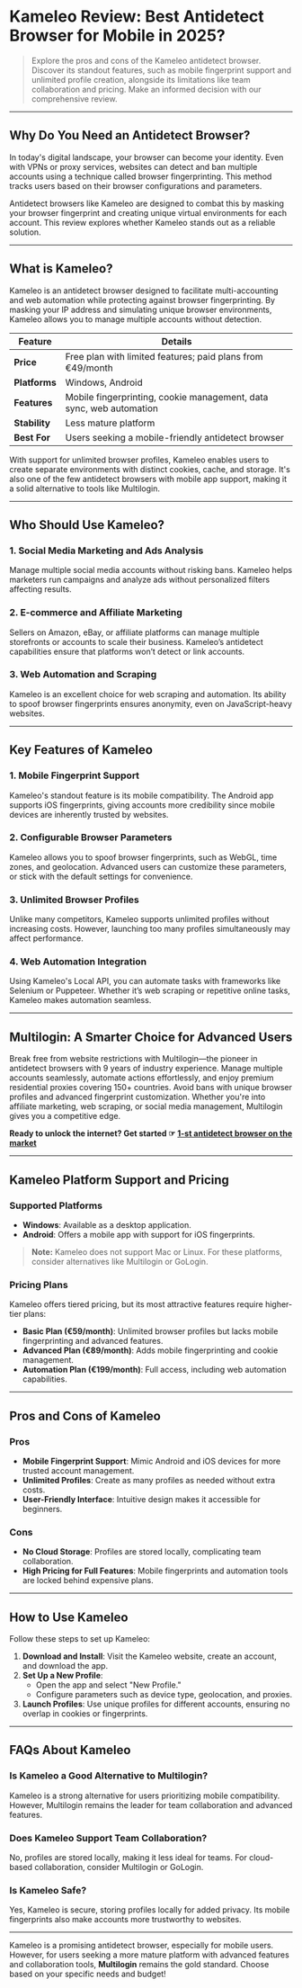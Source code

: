 # Kameleo Review: Best Antidetect Browser for Mobile in 2025?

> Explore the pros and cons of the Kameleo antidetect browser. Discover its standout features, such as mobile fingerprint support and unlimited profile creation, alongside its limitations like team collaboration and pricing. Make an informed decision with our comprehensive review.

---

## Why Do You Need an Antidetect Browser?

In today's digital landscape, your browser can become your identity. Even with VPNs or proxy services, websites can detect and ban multiple accounts using a technique called browser fingerprinting. This method tracks users based on their browser configurations and parameters.

Antidetect browsers like Kameleo are designed to combat this by masking your browser fingerprint and creating unique virtual environments for each account. This review explores whether Kameleo stands out as a reliable solution.

---

## What is Kameleo?

Kameleo is an antidetect browser designed to facilitate multi-accounting and web automation while protecting against browser fingerprinting. By masking your IP address and simulating unique browser environments, Kameleo allows you to manage multiple accounts without detection.

| **Feature**           | **Details**                                                                 |
|------------------------|-----------------------------------------------------------------------------|
| **Price**              | Free plan with limited features; paid plans from €49/month                 |
| **Platforms**          | Windows, Android                                                          |
| **Features**           | Mobile fingerprinting, cookie management, data sync, web automation        |
| **Stability**          | Less mature platform                                                      |
| **Best For**           | Users seeking a mobile-friendly antidetect browser                        |

With support for unlimited browser profiles, Kameleo enables users to create separate environments with distinct cookies, cache, and storage. It's also one of the few antidetect browsers with mobile app support, making it a solid alternative to tools like Multilogin.

---

## Who Should Use Kameleo?

### 1. **Social Media Marketing and Ads Analysis**
Manage multiple social media accounts without risking bans. Kameleo helps marketers run campaigns and analyze ads without personalized filters affecting results.

### 2. **E-commerce and Affiliate Marketing**
Sellers on Amazon, eBay, or affiliate platforms can manage multiple storefronts or accounts to scale their business. Kameleo’s antidetect capabilities ensure that platforms won’t detect or link accounts.

### 3. **Web Automation and Scraping**
Kameleo is an excellent choice for web scraping and automation. Its ability to spoof browser fingerprints ensures anonymity, even on JavaScript-heavy websites.

---

## Key Features of Kameleo

### **1. Mobile Fingerprint Support**
Kameleo's standout feature is its mobile compatibility. The Android app supports iOS fingerprints, giving accounts more credibility since mobile devices are inherently trusted by websites.

### **2. Configurable Browser Parameters**
Kameleo allows you to spoof browser fingerprints, such as WebGL, time zones, and geolocation. Advanced users can customize these parameters, or stick with the default settings for convenience.

### **3. Unlimited Browser Profiles**
Unlike many competitors, Kameleo supports unlimited profiles without increasing costs. However, launching too many profiles simultaneously may affect performance.

### **4. Web Automation Integration**
Using Kameleo's Local API, you can automate tasks with frameworks like Selenium or Puppeteer. Whether it’s web scraping or repetitive online tasks, Kameleo makes automation seamless.

---

## Multilogin: A Smarter Choice for Advanced Users

Break free from website restrictions with Multilogin—the pioneer in antidetect browsers with 9 years of industry experience. Manage multiple accounts seamlessly, automate actions effortlessly, and enjoy premium residential proxies covering 150+ countries. Avoid bans with unique browser profiles and advanced fingerprint customization. Whether you're into affiliate marketing, web scraping, or social media management, Multilogin gives you a competitive edge.

**Ready to unlock the internet? Get started ☞ [1-st antidetect browser on the market](https://bit.ly/multIlogin)**

---

## Kameleo Platform Support and Pricing

### **Supported Platforms**
- **Windows**: Available as a desktop application.
- **Android**: Offers a mobile app with support for iOS fingerprints.

> **Note:** Kameleo does not support Mac or Linux. For these platforms, consider alternatives like Multilogin or GoLogin.

### **Pricing Plans**
Kameleo offers tiered pricing, but its most attractive features require higher-tier plans:
- **Basic Plan (€59/month)**: Unlimited browser profiles but lacks mobile fingerprinting and advanced features.
- **Advanced Plan (€89/month)**: Adds mobile fingerprinting and cookie management.
- **Automation Plan (€199/month)**: Full access, including web automation capabilities.

---

## Pros and Cons of Kameleo

### **Pros**
- **Mobile Fingerprint Support**: Mimic Android and iOS devices for more trusted account management.
- **Unlimited Profiles**: Create as many profiles as needed without extra costs.
- **User-Friendly Interface**: Intuitive design makes it accessible for beginners.

### **Cons**
- **No Cloud Storage**: Profiles are stored locally, complicating team collaboration.
- **High Pricing for Full Features**: Mobile fingerprints and automation tools are locked behind expensive plans.

---

## How to Use Kameleo

Follow these steps to set up Kameleo:

1. **Download and Install**: Visit the Kameleo website, create an account, and download the app.
2. **Set Up a New Profile**:
   - Open the app and select "New Profile."
   - Configure parameters such as device type, geolocation, and proxies.
3. **Launch Profiles**: Use unique profiles for different accounts, ensuring no overlap in cookies or fingerprints.

---

## FAQs About Kameleo

### **Is Kameleo a Good Alternative to Multilogin?**
Kameleo is a strong alternative for users prioritizing mobile compatibility. However, Multilogin remains the leader for team collaboration and advanced features.

### **Does Kameleo Support Team Collaboration?**
No, profiles are stored locally, making it less ideal for teams. For cloud-based collaboration, consider Multilogin or GoLogin.

### **Is Kameleo Safe?**
Yes, Kameleo is secure, storing profiles locally for added privacy. Its mobile fingerprints also make accounts more trustworthy to websites.

---

Kameleo is a promising antidetect browser, especially for mobile users. However, for users seeking a more mature platform with advanced features and collaboration tools, **Multilogin** remains the gold standard. Choose based on your specific needs and budget!
